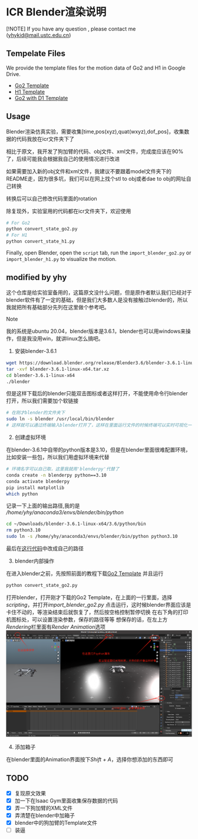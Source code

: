 # ICR Blender渲染说明

[!NOTE] If you have any question , please contact me (yhykid@mail.ustc.edu.cn)

## Tempelate Files

We provide the template files for the motion data of Go2 and H1 in Google Drive.

- [Go2 Template](https://drive.google.com/file/d/1P5khZuAXrZJd7vPlD8zfjrtDuKgXGEQD/view?usp=sharing)
- [H1 Template](https://drive.google.com/file/d/1ZICQdzsb8vNpvwAhrjVBHu3adQ_HAB2z/view?usp=sharing)
- [Go2 with D1 Template](https://drive.google.com/file/d/1lkC47UfXXUenqTx0mdVGtsdorQSdZGhU/view?usp=drive_link)

## Usage

Blender渲染仿真实验，需要收集[time,pos(xyz),quat(wxyz),dof_pos]，收集数据的代码我放在icr文件夹下了

相比于原文，我开发了狗加臂的代码、obj文件、xml文件，完成度应该在90%了，后续可能我会根据我自己的使用情况进行改进

如果需要加入新的obj文件和xml文件，我建议不要跟着model文件夹下的README走，因为很多坑，我们可以在网上找个stl to obj或者dae to obj的网址自己转换

转换后可以自己修改代码里面的rotation  

除复现外，实验室用的代码都在icr文件夹下，欢迎使用

```bash
# For Go2
python convert_state_go2.py
# For H1
python convert_state_h1.py
```
Finally, open Blender, open the `script` tab, run the `import_blender_go2.py` or `import_blender_h1.py` to visualize the motion.


## modified by yhy 

这个仓库是给实验室备用的，这篇原文没什么问题，但是原作者默认我们已经对于blender软件有了一定的基础，但是我们大多数人是没有接触过blender的，所以我就把所有基础部分先列在这里做个参考吧。  

> [!NOTE]
> 我的系统是ubuntu 20.04，blender版本是3.6.1，blender也可以用windows来操作，但是我没用win，就讲linux怎么搞吧。

1. 安装blender-3.6.1
```bash
wget https://download.blender.org/release/Blender3.6/blender-3.6.1-linux-x64.tar.xz
tar -xvf blender-3.6.1-linux-x64.tar.xz
cd blender-3.6.1-linux-x64
./blender
```
但是这样下载后的blender只能双击图标或者这样打开，不能使用命令行blender打开，所以我们需要加个软链接
```bash
# 在刚才blender的文件夹下
sudo ln -s blender /usr/local/bin/blender 
# 这样就可以通过终端输入blender打开了，这样在里面运行文件的时候终端可以实时可视化一些log
```
2. 创建虚拟环境  

在blender-3.6.1中自带的python版本是3.10，但是在blender里面很难配置环境，比如安装一些包，所以我们用虚拟环境来代替
```bash
# 环境名字可以自己取，这里我就用'blenderpy'代替了
conda create -n blenderpy python==3.10
conda activate blenderpy
pip install matplotlib
which python
```
记录一下上面的输出路径,我的是 */home/yhy/anaconda3/envs/blender/bin/python*
```bash
cd ~/Downloads/blender-3.6.1-linux-x64/3.6/python/bin
rm python3.10
sudo ln -s /home/yhy/anaconda3/envs/blender/bin/python python3.10
```
最后在[这行代码](https://github.com/ICRDoge/ICR-blender/blob/main/import_blender_go2.py#L3)中改成自己的路径

3. blender内部操作  

在进入blender之前，先按照前面的教程下载[Go2 Template](https://drive.google.com/file/d/1P5khZuAXrZJd7vPlD8zfjrtDuKgXGEQD/view?usp=sharing)
并且运行
```bash
python convert_state_go2.py
```
打开blender，打开刚才下载的Go2 Template，在上面的一行里面，选择*scripting*，并打开*import_blender_go2.py*
点击运行，这时候blender界面应该是卡住不动的，等渲染结束后就恢复了，然后按空格控制暂停切换
在右下角的打印机图标处，可以设置渲染参数，保存的路径等等
想保存的话，在左上方*Rendering*栏里面有*Render Animation*选项
![Blender操作说明图](./figs/blender_intro.png)


4. 添加箱子

在blender里面的Animation界面按下*Shift + A*，选择你想添加的东西即可
## TODO

- [x] 复现原文效果
- [x] 加一下在Isaac Gym里面收集保存数据的代码
- [x] 弄一下狗加臂的XML文件
- [x] 弄清楚在blender中加箱子
- [x] blender中的狗加臂的Template文件
- [ ] 装逼